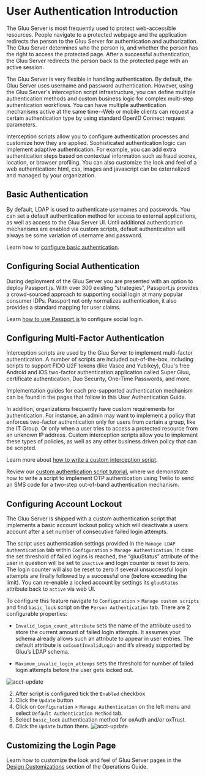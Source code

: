 # User Authentication Introduction

The Gluu Server is most frequently used to protect web-accessible resources. People navigate to a protected webpage and the application redirects the person to the Gluu Server for authentication and authorization. The Gluu Server determines who the person is, and whether the person has the right to access the protected page. After a successful authentication, the Gluu Server redirects the person back to the protected page with an active session.

The Gluu Server is very flexible in handling authentication. By default, the Gluu Server uses username and password authentication. However, using the Gluu Server's interception script infrastructure, you can define multiple authentication methods and custom business logic for complex multi-step authentication workflows. You can have multiple authentication mechanisms active at the same time--Web or mobile clients can request a certain authentication type by using standard OpenID Connect request parameters. 

Interception scripts allow you to configure authentication processes and customize how they are applied. Sophisticated authentication logic can implement adaptive authentication. For example, you can add extra authentication steps based on contextual information such as fraud scores, location, or browser profiling. You can also customize the look and feel of a web authentication: html, css, images and javascript can be externalized and managed by your organization.

## Basic Authentication

By default, LDAP is used to authenticate usernames and passwords. 
You can set a default authentication method for access to external applications, 
as well as access to the Gluu Server UI. Until additional authentication mechanisms 
are enabled via custom scripts, default authentication will always be some 
variation of username and password. 

Learn how to [configure basic authentication](./basic.md).

## Configuring Social Authentication

During deployment of the Gluu Server you are presented with an option to deploy Passport.js. With over 300 existing "strategies", Passport.js provides a crowd-sourced approach to supporting social login at many popular consumer IDPs. Passport not only normalizes authentication, it also provides a standard mapping for user claims.

Learn [how to use Passport.js](./passport.md) to configure social login. 

## Configuring Multi-Factor Authentication

Interception scripts are used by the Gluu Server to implement multi-factor authentication. A number of scripts are included out-of-the-box, including scripts to support FIDO U2F tokens (like Vasco and Yubikey), Gluu's free Android and iOS two-factor authentication application called Super Gluu, certificate authentication, Duo Security, One-Time Passwords, and more. 

Implementation guides for each pre-supported authentication mechanism can be found in the pages that follow in this User Authentication Guide.

In addition, organizations frequently have custom requirements for authentication. For instance, an admin may want to implement a policy that enforces two-factor authentication only for users from certain a group, like the IT Group. Or only when a user tries to access a protected resource from an unknown IP address. Custom interception scripts allow you to implement these types of policies, as well as any other business driven policy that can be scripted. 

Learn more about [how to write a custom interception script](../admin-guide//custom-script.md).

Review our [custom authentication script tutorial](./customauthn.md), where we demonstrate how to write a script to implement OTP authentication using Twilio to send an SMS code for a two-step out-of-band authentication mechanism.

## Configuring Account Lockout

The Gluu Server is shipped with a custom authentication script that implements a 
basic account lockout policy which will deactivate a users account 
after a set number of consecutive failed login attempts.

The script uses authentication settings provided in the `Manage LDAP Authentication` tab within `Configuration` > `Manage Authentication`. In case the set threshold of failed logins is reached, the “gluuStatus” attribute of the user in question will be set to `inactive` and login counter is reset to zero. The login counter will also be reset to zero if several unsuccessful login attempts are finally followed by a successful one (before exceeding the limit). You can re-enable a locked account by settings 
its `gluuStatus` attribute back to `active` via web UI.

To configure this feature navigate to `Configuration` > `Manage custom scripts` and find `basic_lock` script on the `Person Authentication` tab. There are 2 configurable properties:

- `Invalid_login_count_attribute` sets the name of the attribute used to store the current amount of failed login attempts. It assumes your schema already allows such an attribute to appear in user entries. The default attribute is `oxCountInvalidLogin` and it’s already supported by Gluu’s LDAP schema.

- `Maximum_invalid_login_attemps` sets the threshold for number of failed login attempts before the user gets locked out.

![acct-update](../img/admin-guide/user/acct-lockout-config.png)

2. After script is configured tick the `Enabled` checkbox 
3. Click the `Update` button 
4. Click on `Configuration` > `Manage Authentication` on the left menu and select `Default Authentication Method` tab. 
5. Select `basic_lock` authentication method for oxAuth and/or oxTrust.
6. Click the `Update` button there.
![acct-update](../img/admin-guide/user/acct-lockout-update.png)


## Customizing the Login Page 

Learn how to customize the look and feel of Gluu Server pages in the [Design Customizations](../operation/custom-loginpage.md) section of the Operations Guide.
